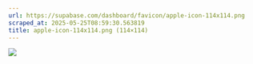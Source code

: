 ```yaml
---
url: https://supabase.com/dashboard/favicon/apple-icon-114x114.png
scraped_at: 2025-05-25T08:59:30.563819
title: apple-icon-114x114.png (114×114)
---
```


![](https://supabase.com/dashboard/favicon/apple-icon-114x114.png)

